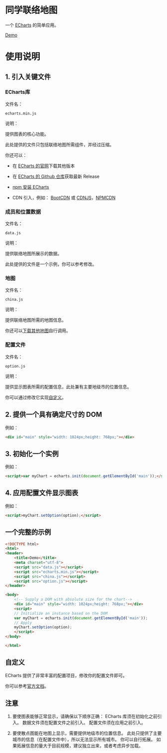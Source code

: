 # 同学联络地图

一个 [ECharts](https://github.com/ecomfe/echarts) 的简单应用。

[Demo](https://dn-yvesx.qbox.me/demo/ClassmatesContactMap/demo.html)

# 使用说明

## 1. 引入关键文件

### ECharts库

文件名：

`echarts.min.js`

说明：

提供图表的核心功能。

此处提供的文件只包括联络地图所需组件，并经过压缩。

你还可以：

- 在 [ECharts 的官网](http://echarts.baidu.com/download.html)下载其他版本

- 在 [ECharts 的 Github 仓库](https://github.com/ecomfe/echarts)获取最新 Release

- [npm 安装 ECharts](http://echarts.baidu.com/tutorial.html#%E5%9C%A8%20webpack%20%E4%B8%AD%E4%BD%BF%E7%94%A8%20ECharts)

- CDN 引入，例如： [BootCDN](http://www.bootcdn.cn/echarts/) 或 [CDNJS](https://cdnjs.com/libraries/echarts)，[NPMCDN](https://npmcdn.com/echarts@latest/dist/)

### 成员和位置数据

文件名：

`data.js`

说明：

提供联络地图所展示的数据。

此处提供的文件是一个示例，你可以参考修改。

### 地图

文件名：

`china.js`

说明：

提供联络地图所需的地图信息。

你还可以[下载其他地图](http://echarts.baidu.com/download-map.html)自行调用。

### 配置文件

文件名：

`option.js`

说明：

提供显示图表所需的配置信息，此处兼有主要地级市的位置信息。

你可以通过修改它实现[自定义](https://github.com/Yves-X/Classmates-Contact-Map#自定义)。

## 2. 提供一个具有确定尺寸的 DOM

例如：

```html
<div id="main" style="width: 1024px;height: 768px;"></div>
```

## 3. 初始化一个实例

例如：

```html
<script>var myChart = echarts.init(document.getElementById('main'));</script>
```

## 4. 应用配置文件显示图表

例如：

```html
<script>myChart.setOption(option);</script>
```

## 一个完整的示例

```html
<!DOCTYPE html>
<html>
<header>
    <title>Demo</title>
    <meta charset="utf-8">
    <script src="data.js"></script>
    <script src="echarts.min.js"></script>
    <script src="china.js"></script>
    <script src="option.js"></script>
</header>

<body>
    <!-- Supply a DOM with absolute size for the chart-->
    <div id="main" style="width: 1024px;height: 768px;"></div>
    <script>
    // Initialize an instance based on the DOM
    var myChart = echarts.init(document.getElementById('main'));
    // Apply
    myChart.setOption(option);
    </script>
</body>

</html>
```

## 自定义

ECharts 提供了非常丰富的配置项目，修改你的配置文件即可。

你可以参考[官方文档](http://echarts.baidu.com/option.html)。

## 注意

1. 要使图表能够正常显示，请确保以下顺序正确：
ECharts 库须在初始化之前引入。
数据文件须在配置文件之前引入。
配置文件须在应用之前引入。

2. 要使散点图能在地图上显示，需要提供地级市的位置信息。
此处只提供了主要城市的信息（在配置文件中），所以无法显示所有城市。
你可以自行拓展。
如果拓展信息的量大于目前规模，建议独立出来，或者考虑异步加载。
